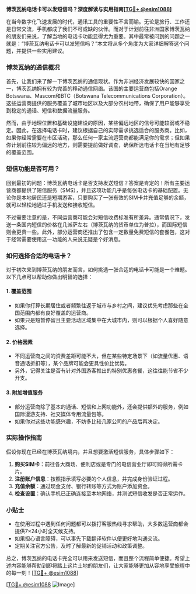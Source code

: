 **博茨瓦纳电话卡可以发短信吗？深度解读与实用指南[[TG💪+ @esim1088](https://t.me/s/esim1088)]**

在当今数字化飞速发展的时代，通讯工具的重要性不言而喻。无论是旅行、工作还是日常交流，手机都成了我们不可或缺的伙伴。而对于计划前往非洲国家博茨瓦纳的朋友们来说，了解当地的电话卡功能显得尤为重要。其中最常被问到的问题之一就是：“博茨瓦纳电话卡可以发短信吗？”本文将从多个角度为大家详细解答这个问题，并提供一些实用建议。

### 博茨瓦纳的通信概况

首先，让我们来了解一下博茨瓦纳的通信现状。作为非洲经济发展较快的国家之一，博茨瓦纳拥有较为完善的移动通信网络。该国的主要运营商包括Orange Botswana、Mascom和BTC（Botswana Telecommunications Corporation）。这些运营商提供的服务覆盖了城市地区以及大部分农村地带，确保了用户能够享受到稳定的通话、短信和数据流量服务。

然而，由于地理位置和基础设施建设的原因，某些偏远地区的信号可能较弱或不稳定。因此，在选择电话卡时，建议根据自己的实际需求挑选适合的服务商。比如，如果你经常需要在市区活动，那么任何一家主流运营商都能满足你的需求；但如果你计划前往较为偏远的地方，则需要提前做好调查，确保所选电话卡在当地有足够的覆盖范围。

### 短信功能是否可用？

回到最初的问题：博茨瓦纳电话卡是否支持发送短信？答案是肯定的！所有主要运营商都提供了短信服务（SMS），并且这项功能几乎是每张电话卡的基础配置。无论你是本地居民还是短期游客，只要购买了一张有效的SIM卡并充值足够的余额，就可以轻松地通过手机发送和接收短信。

不过需要注意的是，不同运营商可能会对短信收费标准有所差异。通常情况下，发送一条国内短信的价格在几派萨左右（博茨瓦纳的货币单位为普拉），而国际短信则会更贵一些。此外，部分运营商还推出了包含一定数量免费短信的套餐包，这对于经常需要使用这一功能的人来说无疑是个好消息。

### 如何选择合适的电话卡？

对于初次来到博茨瓦纳的朋友而言，如何挑选一张合适的电话卡可能是一个难题。以下几点可以帮助你做出明智的选择：

#### 1. **覆盖范围**
   - 如果你打算长期居住或者频繁往返于城市与乡村之间，建议优先考虑那些在全国范围内都有良好覆盖的运营商。
   - 如果只是短暂停留且主要活动区域集中在大城市内，则可以根据个人喜好随意选择。

#### 2. **价格因素**
   - 不同运营商之间的资费差距可能不大，但在某些特定场景下（如流量优惠、语音通话折扣等），某个品牌可能会更具性价比优势。
   - 另外，记得关注是否有针对外国游客推出的特别优惠套餐，这往往能节省不少开支。

#### 3. **附加增值服务**
   - 部分运营商除了基本的通话、短信和上网功能外，还会提供额外的服务，例如国际漫游支持、社交媒体专用流量包等。
   - 如果你对这些功能感兴趣，不妨多比较几家公司的产品后再决定。

### 实际操作指南

假设你现在已经在博茨瓦纳境内，并且想要激活短信服务，具体步骤如下：

1. **购买SIM卡**：前往各大商场、便利店或是专门的电信营业厅即可购得所需卡片。
2. **注册账户信息**：按照指示填写必要的个人信息，并完成身份验证过程。
3. **充值余额**：通过现金支付、银行转账等方式为账户添加资金。
4. **检查设置**：确认手机已正确连接至本地网络，并测试短信收发是否正常运作。

### 小贴士

- 在使用过程中遇到任何问题都可以拨打客服热线寻求帮助，大多数运营商都会提供7×24小时全天候支持。
- 如果担心语言障碍，可以事先下载翻译软件以便更好地沟通交流。
- 定期关注官方公告，及时了解最新的促销活动和政策调整。

总之，博茨瓦纳的电话卡完全可以用来发送短信，而且整个流程简单便捷。希望上述内容能够帮助到即将踏上这片土地的朋友们，让大家能够更加从容地享受旅程中的每一刻！[[TG💪+ @esim1088](https://t.me/s/esim1088)]

[[TG💪+ @esim1088](https://t.me/s/esim1088) ![Image](https://i.postimg.cc/4NQfJmqS/Snipaste-2025-05-13-00-14-12.png)]
